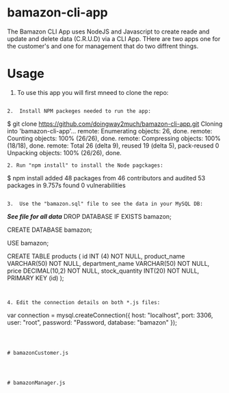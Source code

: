 # bamazon-cli-app

The Bamazon CLI App uses NodeJS and Javascript to create reade and update and delete data (C.R.U.D) via a CLI App.  THere are two apps one for the customer's and one for management that do two diffrent things.  

# Usage

1.  To use this app you  will first mneed to clone the repo:

```

2.  Install NPM packeges needed to run the app:

```
$ git clone https://github.com/doingway2much/bamazon-cli-app.git
Cloning into 'bamazon-cli-app'...
remote: Enumerating objects: 26, done.
remote: Counting objects: 100% (26/26), done.
remote: Compressing objects: 100% (18/18), done.
remote: Total 26 (delta 9), reused 19 (delta 5), pack-reused 0
Unpacking objects: 100% (26/26), done.
```
2. Run "npm install" to install the Node pagckages:

```
$ npm install
added 48 packages from 46 contributors and audited 53 packages in 9.757s
found 0 vulnerabilities
```

3.  Use the "bamazon.sql" file to see the data in your MySQL DB:

```
***See file for all data***
DROP DATABASE IF EXISTS bamazon;

CREATE DATABASE bamazon;

USE bamazon;

CREATE TABLE products (
  id INT (4) NOT NULL,
  product_name VARCHAR(50) NOT NULL,
  department_name VARCHAR(50) NOT NULL,
  price DECIMAL(10,2) NOT NULL,
  stock_quantity INT(20) NOT NULL,
  PRIMARY KEY (id)
);
```


4. Edit the connection details on both *.js files:

```
var connection = mysql.createConnection({
    host: "localhost",
    port: 3306,
    user: "root",
    password: "Password,
    database: "bamazon"
});
```



# bamazonCustomer.js




# bamazonManager.js
